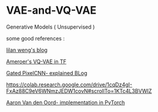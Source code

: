 # VAE-and-VQ-VAE
Generative Models ( Unsupervised )

some good references :

[lilan weng's blog](https://lilianweng.github.io/lil-log/2018/08/12/from-autoencoder-to-beta-vae.html#beta-vae)

[Ameroer's VQ-VAE in TF](https://www.kaggle.com/ameroyer/keras-vq-vae-for-image-generation#Training-the-VQ-VAE)

[Gated PixelCNN- explained BLog](https://sergeiturukin.com/2017/02/24/gated-pixelcnn.html)

https://colab.research.google.com/drive/1cqDz4gI-FxAz88C9eV6WNmzJEDW1covN#scrollTo=1KTc4L3BVWIZ

[Aaron Van den Oord- implementation in PyTorch](https://nbviewer.jupyter.org/github/zalandoresearch/pytorch-vq-vae/blob/master/vq-vae.ipynb)


